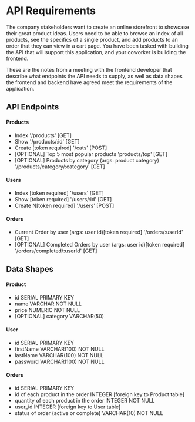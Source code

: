 # API Requirements
The company stakeholders want to create an online storefront to showcase their great product ideas. Users need to be able to browse an index of all products, see the specifics of a single product, and add products to an order that they can view in a cart page. You have been tasked with building the API that will support this application, and your coworker is building the frontend.

These are the notes from a meeting with the frontend developer that describe what endpoints the API needs to supply, as well as data shapes the frontend and backend have agreed meet the requirements of the application. 

## API Endpoints
#### Products
- Index '/products' [GET] 
- Show '/products/:id' [GET]
- Create [token required] '/cats' [POST]
- [OPTIONAL] Top 5 most popular products 'products/top' [GET]
- [OPTIONAL] Products by category (args: product category) '/products/category/:category' [GET]

#### Users
- Index [token required] '/users' [GET]
- Show [token required] '/users/:id' [GET]
- Create N[token required] '/users' [POST]

#### Orders
- Current Order by user (args: user id)[token required] '/orders/:userId' [GET]
- [OPTIONAL] Completed Orders by user (args: user id)[token required] '/orders/completed/:userId' [GET]

## Data Shapes
#### Product
-  id SERIAL PRIMARY KEY    
- name VARCHAR NOT NULL
- price NUMERIC NOT NULL
- [OPTIONAL] category VARCHAR(50)

#### User
- id SERIAL PRIMARY KEY
- firstName VARCHAR(100) NOT NULL
- lastName VARCHAR(100) NOT NULL
- password VARCHAR(100) NOT NULL

#### Orders
- id SERIAL PRIMARY KEY
- id of each product in the order INTEGER [foreign key to Product table]
- quantity of each product in the order INTEGER NOT NULL
- user_id INTEGER [foreign key to User table]
- status of order (active or complete) VARCHAR(10) NOT NULL

